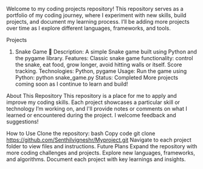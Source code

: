Welcome to my coding projects repository! This repository serves as a portfolio of my coding journey, where I experiment with new skills, build projects, and document my learning process. I’ll be adding more projects over time as I explore different languages, frameworks, and tools.

Projects
1. Snake Game 🐍
Description: A simple Snake game built using Python and the pygame library.
Features:
Classic snake game functionality: control the snake, eat food, grow longer, avoid hitting walls or itself.
Score tracking.
Technologies: Python, pygame
Usage:
Run the game using Python: python snake_game.py
Status: Completed
More projects coming soon as I continue to learn and build!

About This Repository
This repository is a place for me to apply and improve my coding skills. Each project showcases a particular skill or technology I’m working on, and I'll provide notes or comments on what I learned or encountered during the project. I welcome feedback and suggestions!

How to Use
Clone the repository:
bash
Copy code
git clone https://github.com/Senthilvigneshr/Myproject.git
Navigate to each project folder to view files and instructions.
Future Plans
Expand the repository with more coding challenges and projects.
Explore new languages, frameworks, and algorithms.
Document each project with key learnings and insights.
